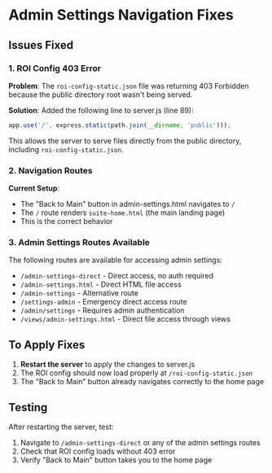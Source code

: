 # Admin Settings Navigation Fixes

## Issues Fixed

### 1. ROI Config 403 Error
**Problem**: The `roi-config-static.json` file was returning 403 Forbidden because the public directory root wasn't being served.

**Solution**: Added the following line to server.js (line 89):
```javascript
app.use('/', express.static(path.join(__dirname, 'public')));
```

This allows the server to serve files directly from the public directory, including `roi-config-static.json`.

### 2. Navigation Routes
**Current Setup**:
- The "Back to Main" button in admin-settings.html navigates to `/` 
- The `/` route renders `suite-home.html` (the main landing page)
- This is the correct behavior

### 3. Admin Settings Routes Available
The following routes are available for accessing admin settings:
- `/admin-settings-direct` - Direct access, no auth required
- `/admin-settings.html` - Direct HTML file access
- `/admin-settings` - Alternative route
- `/settings-admin` - Emergency direct access route
- `/admin/settings` - Requires admin authentication
- `/views/admin-settings.html` - Direct file access through views

## To Apply Fixes

1. **Restart the server** to apply the changes to server.js
2. The ROI config should now load properly at `/roi-config-static.json`
3. The "Back to Main" button already navigates correctly to the home page

## Testing

After restarting the server, test:
1. Navigate to `/admin-settings-direct` or any of the admin settings routes
2. Check that ROI config loads without 403 error
3. Verify "Back to Main" button takes you to the home page